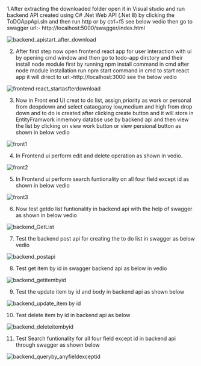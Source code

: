 1.After extracting the downloaded folder open it in Visual studio and run backend API created using C# .Net Web API (.Net 8) by clicking the ToDOAppApi.sln and then 
run http or by ctrl+f5 see below vedio then go to swagger url:- http://localhost:5000/swagger/index.html

![backend_apistart_after_download](https://github.com/user-attachments/assets/9bda5e60-77a9-4101-af94-b3c0ba92504e)

2. After first step now open frontend react app for user interaction with ui by opening cmd window and then go to todo-app dirctory and their install node module first by running npm install command in cmd after node module installation run npm start command in cmd to start react app it will direct to url:-http://localhost:3000 see the below vedio

![frontend react_startasfterdownload](https://github.com/user-attachments/assets/90d17143-05ad-423f-9300-f4a4f8b76d70)

3. Now in Front end UI creat to do list, assign,priority as work or personal from deopdown and select cataogaroy low,medium and high from drop down and to do is created after clicking create button and it will store in EntityFramwork inmemory databse use by backend api and then view the list by clicking on view work button or view persional button as shown in below vedio

![front1](https://github.com/user-attachments/assets/6a5073ad-6ce1-4173-a42c-97ebd36a0e4c)

4. In Frontend ui perform edit and delete operation as shown in vedio.
   
![front2](https://github.com/user-attachments/assets/8378bde4-5567-4963-82b3-5b74d753b471)

5. In Frontend ui perform search funtionality on all four field except id as shown in below vedio

![front3](https://github.com/user-attachments/assets/001828fa-87d5-433f-accb-d59d247abce4)

6. Now test getdo list funtionality in backend api with the help of swagger as shown in below vedio

![backend_GetList](https://github.com/user-attachments/assets/7f6e5ace-d6cc-40dd-bd2b-3d4e5bbf4a90)

7. Test the backend post api for creating the to do list in swagger as below vedio

![backend_postapi](https://github.com/user-attachments/assets/39d8657c-4c29-46ab-99f8-a7fd0d52bbbf)

8. Test get item by id in swagger backend api as below in vedio

![backend_getitembyid](https://github.com/user-attachments/assets/5fdae1a7-af59-457e-89cc-ac1694de1138)

9. Test the update item by id and body in backend api as shown below

![backend_update_item by id](https://github.com/user-attachments/assets/a8ff818b-634f-49f6-9703-595e5de0e679)

10. Test delete item by id in backend api as below

![backend_deleteitembyid](https://github.com/user-attachments/assets/a9a9c664-817c-42b4-bb22-6391ac45edb0)

11. Test Search funtionality for all four field except id in backend api through swagger as shown below

![backend_queryby_anyfieldexceptid](https://github.com/user-attachments/assets/3fb0cda8-11ee-4a23-9cbc-a607a1be848a)

    


